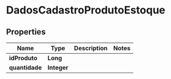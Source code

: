 # DadosCadastroProdutoEstoque

## Properties
Name | Type | Description | Notes
------------ | ------------- | ------------- | -------------
**idProduto** | **Long** |  | 
**quantidade** | **Integer** |  | 

